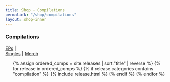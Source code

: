 ```yaml
---
title: Shop - Compilations
permalink: "/shop/compilations"
layout: shop-inner
---
```


<div class="compilations">
    <h3>Compilations</h3><a href="{{site.baseurl}}/shop/eps">EPs</a> | <div class="shop-nav"><a href="{{site.baseurl}}/shop/singles">Singles</a> | <a href="{{site.baseurl}}/shop/merch">Merch</a></div>
    <ul class="comp-list">
            {% assign ordered_comps = site.releases | sort:"title" | reverse %}
            {% for release in ordered_comps  %}
            {% if release.categories contains "compilation" %}
            {% include release.html %}
            {% endif %}
        {% endfor %} 
    </ul>
</div>
